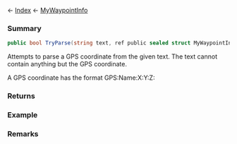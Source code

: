 ← [Index](Api-Index) ← [MyWaypointInfo](Sandbox.ModAPI.Ingame.MyWaypointInfo)

### Summary

```csharp
public bool TryParse(string text, ref public sealed struct MyWaypointInfo gps)
```

Attempts to parse a GPS coordinate from the given text. The text cannot contain anything but the GPS coordinate.  
  
A GPS coordinate has the format GPS:Name:X:Y:Z:

### Returns



### Example

### Remarks

